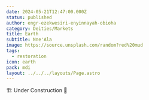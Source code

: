 ```yaml
---
date: 2024-05-21T12:47:00.000Z
status: published
author: engr-ezekwesiri-enyinnayah-obioha
category: Deities/Markets
title: Earth
subtitle: Nne'Ala
image: https://source.unsplash.com/random?red%20mud
tags:
  - restoration
icon: earth
pack: mdi
layout: ../../../layouts/Page.astro
---
```

🏗️ Under Construction 🚧
